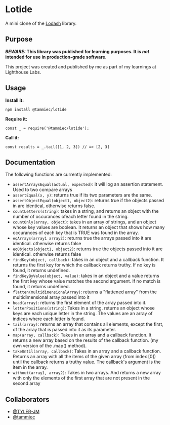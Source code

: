 # Lotide

A mini clone of the [Lodash](https://lodash.com) library.

## Purpose

**_BEWARE:_ This library was published for learning purposes. It is _not_ intended for use in production-grade software.**

This project was created and published by me as part of my learnings at Lighthouse Labs. 

## Usage

**Install it:**

`npm install @tammiec/lotide`

**Require it:**

`const _ = require('@tammiec/lotide');`

**Call it:**

`const results = _.tail([1, 2, 3]) // => [2, 3]`

## Documentation

The following functions are currently implemented:

* `assertArraysEqual(actual, expected)`: it will log an assertion statement. Used to two compare arrays
* `assertEqual(x, y)`: returns true if its two parameters are the same.
* `assertObjectEqual(object1, object2)`: returns true if the objects passed in are identical, otherwise returns false.
* `countLetters(string)`: takes in a string, and returns an object with the number of occurances ofeach letter found in the string.
* `countOnly(array, object)`: takes in an array of strings, and an object whose key values are boolean. It returns an object that shows how many occurances of each key that is TRUE was found in the array.
* `eqArrays(array1 array2)`: returns true the arrays passed into it are identical. otherwise returns false
* `eqObjects(object1, object2)`: returns true the objects passed into it are identical. otherwise returns false
* `findKey(object, callback)`: takes in an object and a callback function. It returns the first key for which the callback returns truthy. If no key is found, it returns undefined.
* `findKeyByValue(object, value)`: takes in an object and a value returns the first key whose value matches the second argument. If no match is found, it returns undefined.
* `flatten(multidimensionalArray)`: returns a "flattened array" from the multidimensional array passed into it
* `head(array)`: returns the first element of the array passed into it.
* `letterPositions(string)`: Takes in a string. returns an object whose keys are each unique letter in the string. The values are an array of indices where each letter is found.
* `tail(array)`: returns an array that contains all elements, except the first, of the array that is passed into it as its parameter.
* `map(array, callback)`: Takes in an array and a callback function. It returns a new array based on the results of the callback function. (my own version of the .map() method).
* `takeUntil(array, callback)`: Takes in an array and a callback function. Returns an array with all the items of the given array (from index [0]) until the callback returns a truthy value. The callback's argument is the item in the array.
* `without(array1, array2)`: Takes in two arrays. And returns a new array with only the elements of the first array that are not present in the second array

## Collaborators
* [@TYLER-JM](https://github.com/TYLER-JM)
* [@tammiec](https://github.com/tammiec)